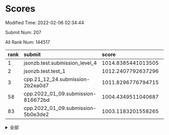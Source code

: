 # Scores

Modified Time: 2022-02-06 02:34:44

Submit Num: 207

All Rank Num: 144517

| rank |               submit               |       score        |       sigma        | pk_num |
| :--- | :--------------------------------- | :----------------- | :----------------- | :----- |
| 1    | jsonzb.test.submission_level_4     | 1014.8385441013505 | 0.8741830421084966 | 2789   |
| 2    | jsonzb.test.test_1                 | 1012.2407792637296 | 0.8066617463424722 | 2793   |
| 3    | cpp.21_12_24.submission-2b2ea0d7   | 1011.8296776794715 | 0.7772252745394109 | 2796   |
| 58   | cpp.2022_01_09.submission-816672bd | 1004.4349511040687 | 0.7150091935037781 | 2790   |
| 83   | cpp.2022_01_09.submission-5b0e3de2 | 1003.1183201558265 | 0.7094050987353241 | 2791   |


<details>
<summary>全部</summary>

| rank |                 submit                 |       score        |       sigma        | pk_num |
| :--- | :------------------------------------- | :----------------- | :----------------- | :----- |
| 1    | jsonzb.test.submission_level_4         | 1014.8385441013505 | 0.8741830421084966 | 2789   |
| 2    | jsonzb.test.test_1                     | 1012.2407792637296 | 0.8066617463424722 | 2793   |
| 3    | cpp.21_12_24.submission-2b2ea0d7       | 1011.8296776794715 | 0.7772252745394109 | 2796   |
| 4    | gobigger.level_3.submission_level_3_48 | 1011.674694901304  | 0.7844894070053632 | 2790   |
| 5    | gobigger.level_3.submission_level_3_14 | 1011.5860027063001 | 0.763592844392821  | 2784   |
| 6    | gobigger.level_3.submission_level_3_35 | 1011.5715761789473 | 0.7807147546215989 | 2788   |
| 7    | gobigger.level_3.submission_level_3_46 | 1011.4939681417019 | 0.791462969142316  | 2789   |
| 8    | gobigger.level_3.submission_level_3_45 | 1010.9825943464166 | 0.7794617938577304 | 2797   |
| 9    | gobigger.level_3.submission_level_3_6  | 1010.927407393806  | 0.7495166608809883 | 2791   |
| 10   | gobigger.level_3.submission_level_3_42 | 1010.882338290717  | 0.7761558881518497 | 2794   |
| 11   | gobigger.level_3.submission_level_3_36 | 1010.8402529949432 | 0.7766321661137318 | 2796   |
| 12   | gobigger.level_3.submission_level_3_39 | 1010.755211885105  | 0.7492382490381996 | 2792   |
| 13   | gobigger.level_3.submission_level_3_40 | 1010.5590234914329 | 0.7645334708539879 | 2794   |
| 14   | gobigger.level_3.submission_level_3_28 | 1010.5360605605225 | 0.7663812736497    | 2796   |
| 15   | gobigger.level_3.submission_level_3_4  | 1010.5084624611103 | 0.7583660451397177 | 2792   |
| 16   | gobigger.level_3.submission_level_3_12 | 1010.5034860656995 | 0.7728250997711077 | 2790   |
| 17   | gobigger.level_3.submission_level_3_2  | 1010.4860824820148 | 0.7606809123447705 | 2794   |
| 18   | gobigger.level_3.submission_level_3_44 | 1010.4113581697748 | 0.7810223325413699 | 2784   |
| 19   | gobigger.level_3.submission_level_3_43 | 1010.4035701825072 | 0.7657637453908196 | 2798   |
| 20   | gobigger.level_3.submission_level_3_21 | 1010.1250195804346 | 0.7607316657042129 | 2792   |
| 21   | gobigger.level_3.submission_level_3_10 | 1009.9094319076548 | 0.7435142437314693 | 2792   |
| 22   | gobigger.level_3.submission_level_3_0  | 1009.8144946704497 | 0.7555723684416585 | 2787   |
| 23   | gobigger.level_3.submission_level_3_38 | 1009.8037522537837 | 0.7434120177615016 | 2795   |
| 24   | gobigger.level_3.submission_level_3_15 | 1009.7833537957159 | 0.7617386322310927 | 2793   |
| 25   | gobigger.level_3.submission_level_3_33 | 1009.7631064011148 | 0.7458909989619572 | 2791   |
| 26   | gobigger.level_3.submission_level_3_8  | 1009.7472765332548 | 0.7505841544719091 | 2798   |
| 27   | gobigger.level_3.submission_level_3_13 | 1009.6787889312525 | 0.7593810542198293 | 2787   |
| 28   | gobigger.level_3.submission_level_3_11 | 1009.6322081708385 | 0.7538204778255947 | 2794   |
| 29   | gobigger.level_3.submission_level_3_18 | 1009.6285224420193 | 0.7577265351971441 | 2794   |
| 30   | gobigger.level_3.submission_level_3_22 | 1009.5721486520061 | 0.7788190624092456 | 2792   |
| 31   | gobigger.level_3.submission_level_3_49 | 1009.5566247780934 | 0.7533860599199306 | 2799   |
| 32   | gobigger.level_3.submission_level_3_16 | 1009.5515831072515 | 0.7409506182188067 | 2791   |
| 33   | gobigger.level_3.submission_level_3_1  | 1009.4447091793952 | 0.7438408445845738 | 2790   |
| 34   | gobigger.level_3.submission_level_3_17 | 1009.3827651149708 | 0.7385115068784279 | 2794   |
| 35   | gobigger.level_3.submission_level_3_9  | 1009.3099574146512 | 0.7424463111100185 | 2789   |
| 36   | gobigger.level_3.submission_level_3_37 | 1009.2955754158115 | 0.7494459183219602 | 2797   |
| 37   | gobigger.level_3.submission_level_3_41 | 1009.265893577803  | 0.7414212562955289 | 2793   |
| 38   | gobigger.level_3.submission_level_3_34 | 1009.2579159698554 | 0.7543379744842792 | 2793   |
| 39   | gobigger.level_3.submission_level_3_30 | 1009.250689978798  | 0.7526215802421016 | 2791   |
| 40   | gobigger.level_3.submission_level_3_25 | 1009.2405322297668 | 0.7499578692492098 | 2792   |
| 41   | gobigger.level_3.submission_level_3_47 | 1009.2363239720196 | 0.7437890669632766 | 2794   |
| 42   | gobigger.level_3.submission_level_3_20 | 1009.2311722190433 | 0.7576663818770618 | 2795   |
| 43   | gobigger.level_3.submission_level_3_32 | 1009.1866936765642 | 0.749629644777099  | 2792   |
| 44   | gobigger.level_3.submission_level_3_24 | 1009.1863973177827 | 0.7338518276767    | 2792   |
| 45   | gobigger.level_3.submission_level_3_19 | 1009.1700508290745 | 0.7448171376360342 | 2788   |
| 46   | gobigger.level_3.submission_level_3_29 | 1009.1657869817337 | 0.7391034114270113 | 2793   |
| 47   | gobigger.level_3.submission_level_3_5  | 1009.1508191565647 | 0.7503687362164245 | 2793   |
| 48   | gobigger.level_3.submission_level_3_7  | 1009.0737535044859 | 0.7386705758115949 | 2790   |
| 49   | gobigger.level_3.submission_level_3_27 | 1009.0224131279875 | 0.7608571940390125 | 2797   |
| 50   | gobigger.level_3.submission_level_3_26 | 1008.9279591007207 | 0.7374328977018632 | 2789   |
| 51   | gobigger.level_3.submission_level_3_23 | 1008.7767884616235 | 0.751037815278222  | 2790   |
| 52   | gobigger.level_3.submission_level_3_3  | 1008.6698516941758 | 0.7354315037792606 | 2797   |
| 53   | gobigger.level_3.submission_level_3_31 | 1007.3942262739574 | 0.7529409761978572 | 2794   |
| 54   | gobigger.level_1.submission_level_1_22 | 1005.019489742506  | 0.7238923219760929 | 2789   |
| 55   | gobigger.level_1.submission_level_1_12 | 1004.6303989088353 | 0.7174635898467614 | 2788   |
| 56   | gobigger.level_1.submission_level_1_47 | 1004.5540490563777 | 0.7071840308100028 | 2790   |
| 57   | gobigger.level_1.submission_level_1_3  | 1004.553123699645  | 0.710161160588731  | 2797   |
| 58   | cpp.2022_01_09.submission-816672bd     | 1004.4349511040687 | 0.7150091935037781 | 2790   |
| 59   | gobigger.level_1.submission_level_1_6  | 1004.3297028989482 | 0.7140830570714244 | 2795   |
| 60   | gobigger.level_1.submission_level_1_15 | 1004.2045464436767 | 0.7050226358985382 | 2795   |
| 61   | gobigger.level_1.submission_level_1_14 | 1004.1364914347351 | 0.725328620970175  | 2789   |
| 62   | gobigger.level_1.submission_level_1_44 | 1004.0972644300725 | 0.7163825982592861 | 2792   |
| 63   | gobigger.level_1.submission_level_1_24 | 1004.0690164433989 | 0.7223911688141675 | 2793   |
| 64   | gobigger.level_1.submission_level_1_27 | 1003.8792616114002 | 0.7189914753249813 | 2792   |
| 65   | gobigger.level_1.submission_level_1_9  | 1003.7442633323101 | 0.7266473136921404 | 2794   |
| 66   | gobigger.level_1.submission_level_1_21 | 1003.5840550058953 | 0.7100747105297668 | 2791   |
| 67   | gobigger.level_1.submission_level_1_11 | 1003.5448516149075 | 0.724427233584363  | 2793   |
| 68   | gobigger.level_1.submission_level_1_26 | 1003.5340538293433 | 0.7216038296214038 | 2794   |
| 69   | gobigger.level_1.submission_level_1_1  | 1003.4932612840668 | 0.7153593889920351 | 2794   |
| 70   | gobigger.level_1.submission_level_1_33 | 1003.4871035395443 | 0.731503299672238  | 2790   |
| 71   | gobigger.level_1.submission_level_1_8  | 1003.4416305810777 | 0.7109708557720519 | 2793   |
| 72   | gobigger.level_1.submission_level_1_43 | 1003.4404133815026 | 0.7200524585447127 | 2796   |
| 73   | gobigger.level_1.submission_level_1_40 | 1003.4304261654291 | 0.7236907309427397 | 2792   |
| 74   | gobigger.level_1.submission_level_1_2  | 1003.420308162633  | 0.7184712502821264 | 2798   |
| 75   | gobigger.level_1.submission_level_1_29 | 1003.3666726732005 | 0.7239117692862956 | 2791   |
| 76   | gobigger.level_1.submission_level_1_41 | 1003.3655905395635 | 0.725224722107627  | 2792   |
| 77   | gobigger.level_1.submission_level_1_7  | 1003.3382534468597 | 0.7120029923136535 | 2790   |
| 78   | gobigger.level_1.submission_level_1_17 | 1003.3121677905029 | 0.7160411971668521 | 2791   |
| 79   | gobigger.level_1.submission_level_1_38 | 1003.2397193268865 | 0.729556805369309  | 2791   |
| 80   | gobigger.level_1.submission_level_1_37 | 1003.1780254295562 | 0.7150583357161023 | 2792   |
| 81   | gobigger.level_1.submission_level_1_42 | 1003.1737788195901 | 0.7059230282787524 | 2798   |
| 82   | gobigger.level_1.submission_level_1_31 | 1003.1197859050023 | 0.7242413215320949 | 2796   |
| 83   | cpp.2022_01_09.submission-5b0e3de2     | 1003.1183201558265 | 0.7094050987353241 | 2791   |
| 84   | gobigger.level_1.submission_level_1_32 | 1003.0459942766345 | 0.7105961313222202 | 2793   |
| 85   | gobigger.level_1.submission_level_1_49 | 1003.027835539091  | 0.7177173079377285 | 2795   |
| 86   | gobigger.level_1.submission_level_1_5  | 1002.9749627572194 | 0.7198306745640137 | 2793   |
| 87   | gobigger.level_1.submission_level_1_34 | 1002.948903366019  | 0.7050784340892411 | 2788   |
| 88   | gobigger.level_1.submission_level_1_35 | 1002.8425724851734 | 0.703521944363792  | 2791   |
| 89   | gobigger.level_1.submission_level_1_19 | 1002.7855195928213 | 0.7167454886252774 | 2786   |
| 90   | gobigger.level_1.submission_level_1_46 | 1002.7787343988989 | 0.7196002428315973 | 2790   |
| 91   | gobigger.level_1.submission_level_1_39 | 1002.757669710585  | 0.7150267276165114 | 2794   |
| 92   | gobigger.level_1.submission_level_1_30 | 1002.7059679289786 | 0.7201806322209148 | 2789   |
| 93   | gobigger.level_1.submission_level_1_28 | 1002.5633031810582 | 0.7129739994986116 | 2797   |
| 94   | gobigger.level_1.submission_level_1_0  | 1002.5552478110707 | 0.7167127602396539 | 2787   |
| 95   | gobigger.level_1.submission_level_1_23 | 1002.5416678337945 | 0.7049885097135915 | 2791   |
| 96   | gobigger.level_1.submission_level_1_48 | 1002.4455861350143 | 0.7102963447255054 | 2795   |
| 97   | gobigger.level_1.submission_level_1_45 | 1002.4209858349348 | 0.716492418511201  | 2794   |
| 98   | gobigger.level_1.submission_level_1_36 | 1002.3982127023161 | 0.7083751649844515 | 2798   |
| 99   | gobigger.level_1.submission_level_1_13 | 1002.2644948667082 | 0.7106256556256675 | 2795   |
| 100  | gobigger.level_1.submission_level_1_4  | 1002.2362395282765 | 0.715319391309697  | 2792   |
| 101  | gobigger.level_1.submission_level_1_18 | 1002.1910622200587 | 0.7116682818339286 | 2800   |
| 102  | gobigger.level_1.submission_level_1_25 | 1002.1686553274897 | 0.7127977991405553 | 2794   |
| 103  | gobigger.level_1.submission_level_1_16 | 1002.0687958774223 | 0.7067869445256267 | 2794   |
| 104  | gobigger.level_1.submission_level_1_20 | 1001.7382100535463 | 0.7087833686467793 | 2793   |
| 105  | gobigger.level_1.submission_level_1_10 | 1001.7171434285916 | 0.7084036725165997 | 2794   |
| 106  | gobigger.random.submission_random_25   | 997.3269999112714  | 0.6971244674215367 | 2797   |
| 107  | gobigger.random.submission_random_37   | 997.2003477641431  | 0.702682441033177  | 2792   |
| 108  | gobigger.random.submission_random_23   | 996.9725948975592  | 0.6938466755242975 | 2795   |
| 109  | gobigger.random.submission_random_46   | 996.9660246965494  | 0.7298181818482548 | 2795   |
| 110  | gobigger.random.submission_random_24   | 996.8856759315076  | 0.7125058832391212 | 2791   |
| 111  | gobigger.random.submission_random_14   | 996.7946743933974  | 0.7192358828230656 | 2793   |
| 112  | gobigger.random.submission_random_41   | 996.686799795618   | 0.714643104844143  | 2794   |
| 113  | gobigger.random.submission_random_20   | 996.6823574239372  | 0.6951861401225794 | 2789   |
| 114  | gobigger.random.submission_random_42   | 996.5688866465847  | 0.7006844584361289 | 2792   |
| 115  | gobigger.random.submission_random_9    | 996.5687176881426  | 0.7046329962152997 | 2792   |
| 116  | gobigger.random.submission_random_6    | 996.5542349269958  | 0.70902787655695   | 2794   |
| 117  | gobigger.random.submission_random_48   | 996.5030192737391  | 0.704959618214683  | 2790   |
| 118  | gobigger.random.submission_random_17   | 996.4990594844019  | 0.7154478868473731 | 2792   |
| 119  | gobigger.random.submission_random_32   | 996.4181467839287  | 0.712042110671079  | 2791   |
| 120  | gobigger.random.submission_random_16   | 996.3615733765878  | 0.7257656405501357 | 2795   |
| 121  | gobigger.random.submission_random_29   | 996.3309607754683  | 0.7063690911797007 | 2791   |
| 122  | gobigger.random.submission_random_12   | 996.3108362761052  | 0.6997900810714855 | 2800   |
| 123  | gobigger.random.submission_random_22   | 996.3045938437341  | 0.7079414399847747 | 2790   |
| 124  | gobigger.random.submission_random_8    | 996.2234864356857  | 0.7063064918948903 | 2792   |
| 125  | gobigger.random.submission_random_35   | 996.1839740015856  | 0.7069468698327557 | 2795   |
| 126  | gobigger.random.submission_random_27   | 996.1530207954871  | 0.7085682407902111 | 2794   |
| 127  | gobigger.random.submission_random_18   | 996.1449406101774  | 0.708484278670564  | 2791   |
| 128  | gobigger.random.submission_random_15   | 996.1398628046097  | 0.7055864751795077 | 2792   |
| 129  | gobigger.random.submission_random_45   | 996.132322573361   | 0.7126612974804556 | 2792   |
| 130  | gobigger.random.submission_random_3    | 996.1295342244185  | 0.7160124110098164 | 2795   |
| 131  | gobigger.random.submission_random_2    | 996.0913877035092  | 0.7106933177473839 | 2794   |
| 132  | gobigger.random.submission_random_38   | 996.0538837362926  | 0.7010603811783643 | 2798   |
| 133  | gobigger.random.submission_random_28   | 996.0280641612983  | 0.7102669886625281 | 2789   |
| 134  | gobigger.random.submission_random_0    | 996.0215641851481  | 0.7044805215762155 | 2794   |
| 135  | gobigger.random.submission_random_44   | 995.8767131511393  | 0.6987470023768996 | 2795   |
| 136  | gobigger.random.submission_random_5    | 995.8379803410224  | 0.7210232493969245 | 2794   |
| 137  | gobigger.random.submission_random_7    | 995.8322913474625  | 0.7105841447027712 | 2794   |
| 138  | gobigger.random.submission_random_40   | 995.8203563582376  | 0.7094035312368158 | 2789   |
| 139  | gobigger.random.submission_random_19   | 995.8109033522022  | 0.7070431638458141 | 2795   |
| 140  | gobigger.random.submission_random_34   | 995.8078121467485  | 0.7112973162366182 | 2793   |
| 141  | gobigger.random.submission_random_47   | 995.7239845543398  | 0.7154636815900977 | 2793   |
| 142  | gobigger.random.submission_random_21   | 995.6769204414651  | 0.7265296253939755 | 2792   |
| 143  | gobigger.random.submission_random_39   | 995.6184233277447  | 0.7134895096714492 | 2792   |
| 144  | gobigger.random.submission_random_1    | 995.5447551000238  | 0.7172835207994884 | 2785   |
| 145  | gobigger.random.submission_random_33   | 995.5321906989471  | 0.7134384630671835 | 2791   |
| 146  | gobigger.random.submission_random_26   | 995.4853650913537  | 0.7085926897467071 | 2793   |
| 147  | gobigger.random.submission_random_4    | 995.4592695193903  | 0.7063539398055046 | 2792   |
| 148  | gobigger.random.submission_random_36   | 995.4364472129073  | 0.724520066146677  | 2789   |
| 149  | gobigger.random.submission_random_49   | 995.3796093903179  | 0.712200177636565  | 2794   |
| 150  | gobigger.random.submission_random_43   | 995.3302919122164  | 0.7244753956013369 | 2794   |
| 151  | gobigger.random.submission_random_30   | 995.3125499989911  | 0.7008038318825954 | 2791   |
| 152  | gobigger.random.submission_random_31   | 995.2747637980965  | 0.7186451093706812 | 2791   |
| 153  | gobigger.random.submission_random_10   | 995.2642485387438  | 0.7112471096230646 | 2793   |
| 154  | gobigger.random.submission_random_11   | 995.2240072088217  | 0.7156857088002158 | 2793   |
| 155  | gobigger.random.submission_random_13   | 995.2154716788775  | 0.7346962018746132 | 2794   |
| 156  | gobigger.level_2.submission_level_2_17 | 994.1008656190701  | 0.7337239743583921 | 2790   |
| 157  | gobigger.level_2.submission_level_2_24 | 994.0769553193057  | 0.7389675513201099 | 2792   |
| 158  | gobigger.level_2.submission_level_2_16 | 993.7832548752383  | 0.7170559349165904 | 2793   |
| 159  | gobigger.level_2.submission_level_2_13 | 993.5715442027631  | 0.7395361181535581 | 2795   |
| 160  | gobigger.level_2.submission_level_2_27 | 993.4618220960762  | 0.7561717000832923 | 2798   |
| 161  | gobigger.level_2.submission_level_2_23 | 993.2629252843915  | 0.7378033739351729 | 2793   |
| 162  | gobigger.level_2.submission_level_2_41 | 993.2002883241374  | 0.7397507607057698 | 2796   |
| 163  | gobigger.level_2.submission_level_2_38 | 993.1950319659705  | 0.7545615263414425 | 2797   |
| 164  | gobigger.level_2.submission_level_2_10 | 993.1112092784743  | 0.7197558609043735 | 2795   |
| 165  | gobigger.level_2.submission_level_2_22 | 993.0238262089822  | 0.7444005996407517 | 2794   |
| 166  | gobigger.level_2.submission_level_2_46 | 992.9347744356586  | 0.7265870730246318 | 2794   |
| 167  | gobigger.level_2.submission_level_2_7  | 992.8355174453495  | 0.7346598133571542 | 2793   |
| 168  | gobigger.level_2.submission_level_2_6  | 992.6348360572566  | 0.7297952572372781 | 2791   |
| 169  | gobigger.level_2.submission_level_2_35 | 992.5690929980417  | 0.7345124709678406 | 2797   |
| 170  | gobigger.level_2.submission_level_2_25 | 992.5683829969289  | 0.7600078806536474 | 2792   |
| 171  | gobigger.level_2.submission_level_2_19 | 992.5537707861613  | 0.7524057334772914 | 2787   |
| 172  | gobigger.level_2.submission_level_2_2  | 992.5317972638682  | 0.7596510402152338 | 2794   |
| 173  | gobigger.level_2.submission_level_2_11 | 992.4555632380308  | 0.7193062627708876 | 2785   |
| 174  | gobigger.level_2.submission_level_2_30 | 992.4305024889651  | 0.7420982029111253 | 2792   |
| 175  | gobigger.level_2.submission_level_2_45 | 992.418140129807   | 0.7365575161664933 | 2792   |
| 176  | gobigger.level_2.submission_level_2_36 | 992.3668957144981  | 0.7427012740631321 | 2789   |
| 177  | gobigger.level_2.submission_level_2_14 | 992.3456546460735  | 0.7393632845354594 | 2794   |
| 178  | gobigger.level_2.submission_level_2_26 | 992.3444943997844  | 0.7279684595272775 | 2792   |
| 179  | gobigger.level_2.submission_level_2_12 | 992.3351401001197  | 0.7373594642936859 | 2795   |
| 180  | gobigger.level_2.submission_level_2_43 | 992.2660530264933  | 0.7379610284079738 | 2794   |
| 181  | gobigger.level_2.submission_level_2_34 | 992.1376724374312  | 0.7456332632723928 | 2795   |
| 182  | gobigger.level_2.submission_level_2_1  | 992.0840105214926  | 0.7318720457226179 | 2793   |
| 183  | gobigger.level_2.submission_level_2_42 | 992.0507179938813  | 0.7471481527053099 | 2791   |
| 184  | gobigger.level_2.submission_level_2_9  | 991.9476212186513  | 0.7270133199002395 | 2795   |
| 185  | gobigger.level_2.submission_level_2_4  | 991.9395413654976  | 0.7565419900060215 | 2789   |
| 186  | gobigger.level_2.submission_level_2_37 | 991.9066485831672  | 0.7589990555592941 | 2790   |
| 187  | gobigger.level_2.submission_level_2_44 | 991.8431278342417  | 0.7334412972602661 | 2796   |
| 188  | gobigger.level_2.submission_level_2_48 | 991.620095719571   | 0.7344270289008332 | 2793   |
| 189  | gobigger.level_2.submission_level_2_31 | 991.5971863575849  | 0.7519122468483049 | 2796   |
| 190  | gobigger.level_2.submission_level_2_49 | 991.5503475725775  | 0.7413152973814452 | 2790   |
| 191  | gobigger.level_2.submission_level_2_33 | 991.5091793848226  | 0.7554742215859463 | 2791   |
| 192  | gobigger.level_2.submission_level_2_40 | 991.4976626297201  | 0.7500278415442693 | 2789   |
| 193  | gobigger.level_2.submission_level_2_32 | 991.4623210853402  | 0.7699399885964058 | 2789   |
| 194  | gobigger.level_2.submission_level_2_21 | 991.3541645656304  | 0.7495922042743265 | 2795   |
| 195  | gobigger.level_2.submission_level_2_20 | 991.2759688154244  | 0.7323925398602759 | 2791   |
| 196  | gobigger.level_2.submission_level_2_0  | 991.2018208707378  | 0.7622707782802014 | 2788   |
| 197  | gobigger.level_2.submission_level_2_15 | 991.158633166961   | 0.7860855573163932 | 2797   |
| 198  | gobigger.level_2.submission_level_2_39 | 991.0512993616602  | 0.7659920098057743 | 2792   |
| 199  | gobigger.level_2.submission_level_2_18 | 991.0138641659438  | 0.7688226734421539 | 2798   |
| 200  | gobigger.level_2.submission_level_2_47 | 991.0136307195038  | 0.7624561854856851 | 2794   |
| 201  | gobigger.level_2.submission_level_2_8  | 990.8407008108347  | 0.7747682238771697 | 2791   |
| 202  | gobigger.level_2.submission_level_2_28 | 990.6392462855281  | 0.7576809807309236 | 2791   |
| 203  | gobigger.level_2.submission_level_2_29 | 990.4375401105824  | 0.7571607439473745 | 2789   |
| 204  | gobigger.level_2.submission_level_2_3  | 989.791129152336   | 0.7766167131044027 | 2795   |
| 205  | gobigger.level_2.submission_level_2_5  | 989.3007927029923  | 0.7986530243792688 | 2795   |
| 206  | gobigger.none.submission_none_0        | 976.6518248393089  | 1.410449994105467  | 2794   |
| 207  | gobigger.none.submission_none_1        | 974.1410644481745  | 1.6053770170157746 | 2789   |

</details>